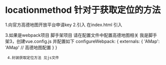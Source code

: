 # locationmethod 针对于获取定位的方法

1.向官方高德地图开放平台申请key
2.引入
   在index.html 引入 <script type="text/javascript" src="https://webapi.amap.com/maps?v=1.4.15&key=您申请的key"></script> 
   
 3.如果是webpack项目 脚手架项目 请在配置文件中配置高德地图相关
   我是脚手架3，创建vue.config.js 并配置如下
   configureWebpack: {
        externals: {
          'AMap': 'AMap' // 高德地图配置
        }
      }
      
     4.封装获取定位方法 见js文件
